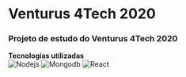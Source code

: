 # Venturus 4Tech 2020

### Projeto de estudo do Venturus 4Tech 2020

**Tecnologias utilizadas**</br>
![Nodejs](https://user-images.githubusercontent.com/51096977/72946661-53c71e80-3d5e-11ea-925c-a06e06f8409f.png)
![Mongodb](https://user-images.githubusercontent.com/51096977/72946663-53c71e80-3d5e-11ea-9d35-e54637956519.png)
![React](https://user-images.githubusercontent.com/51096977/72946664-53c71e80-3d5e-11ea-8cb0-896416c2244f.png)
